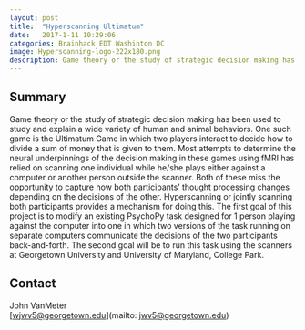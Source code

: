 ```yaml
---
layout: post
title:  "Hyperscanning Ultimatum"
date:   2017-1-11 10:29:06
categories: Brainhack EDT Washinton DC
image: Hyperscanning-logo-222x180.png
description: Game theory or the study of strategic decision making has been used to study and explain a wide variety of human and animal behaviors.
---
```

## Summary
Game theory or the study of strategic decision making has been used to study and explain a wide variety of human and animal behaviors. One such game is the Ultimatum Game in which two players interact to decide how to divide a sum of money that is given to them. Most attempts to determine the neural underpinnings of the decision making in these games using fMRI has relied on scanning one individual while he/she plays either against a computer or another person outside the scanner. Both of these miss the opportunity to capture how both participants’ thought processing changes depending on the decisions of the other. Hyperscanning or jointly scanning both participants provides a mechanism for doing this. The first goal of this project is to modify an existing PsychoPy task designed for 1 person playing against the computer into one in which two versions of the task running on separate computers communicate the decisions of the two participants back-and-forth. The second goal will be to run this task using the scanners at Georgetown University and University of Maryland, College Park.


## Contact  
John VanMeter  
[wjwv5@georgetown.edu](mailto: jwv5@georgetown.edu)  
